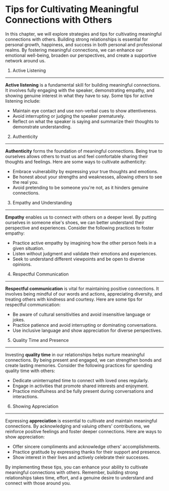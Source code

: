 Tips for Cultivating Meaningful Connections with Others
================================================================

In this chapter, we will explore strategies and tips for cultivating meaningful connections with others. Building strong relationships is essential for personal growth, happiness, and success in both personal and professional realms. By fostering meaningful connections, we can enhance our emotional well-being, broaden our perspectives, and create a supportive network around us.

1. Active Listening
-------------------

**Active listening** is a fundamental skill for building meaningful connections. It involves fully engaging with the speaker, demonstrating empathy, and showing genuine interest in what they have to say. Some tips for active listening include:

* Maintain eye contact and use non-verbal cues to show attentiveness.
* Avoid interrupting or judging the speaker prematurely.
* Reflect on what the speaker is saying and summarize their thoughts to demonstrate understanding.

2. Authenticity
---------------

**Authenticity** forms the foundation of meaningful connections. Being true to ourselves allows others to trust us and feel comfortable sharing their thoughts and feelings. Here are some ways to cultivate authenticity:

* Embrace vulnerability by expressing your true thoughts and emotions.
* Be honest about your strengths and weaknesses, allowing others to see the real you.
* Avoid pretending to be someone you're not, as it hinders genuine connections.

3. Empathy and Understanding
----------------------------

**Empathy** enables us to connect with others on a deeper level. By putting ourselves in someone else's shoes, we can better understand their perspective and experiences. Consider the following practices to foster empathy:

* Practice active empathy by imagining how the other person feels in a given situation.
* Listen without judgment and validate their emotions and experiences.
* Seek to understand different viewpoints and be open to diverse opinions.

4. Respectful Communication
---------------------------

**Respectful communication** is vital for maintaining positive connections. It involves being mindful of our words and actions, appreciating diversity, and treating others with kindness and courtesy. Here are some tips for respectful communication:

* Be aware of cultural sensitivities and avoid insensitive language or jokes.
* Practice patience and avoid interrupting or dominating conversations.
* Use inclusive language and show appreciation for diverse perspectives.

5. Quality Time and Presence
----------------------------

Investing **quality time** in our relationships helps nurture meaningful connections. By being present and engaged, we can strengthen bonds and create lasting memories. Consider the following practices for spending quality time with others:

* Dedicate uninterrupted time to connect with loved ones regularly.
* Engage in activities that promote shared interests and enjoyment.
* Practice mindfulness and be fully present during conversations and interactions.

6. Showing Appreciation
-----------------------

Expressing **appreciation** is essential to cultivate and maintain meaningful connections. By acknowledging and valuing others' contributions, we reinforce positive feelings and foster deeper connections. Here are ways to show appreciation:

* Offer sincere compliments and acknowledge others' accomplishments.
* Practice gratitude by expressing thanks for their support and presence.
* Show interest in their lives and actively celebrate their successes.

By implementing these tips, you can enhance your ability to cultivate meaningful connections with others. Remember, building strong relationships takes time, effort, and a genuine desire to understand and connect with those around you.
